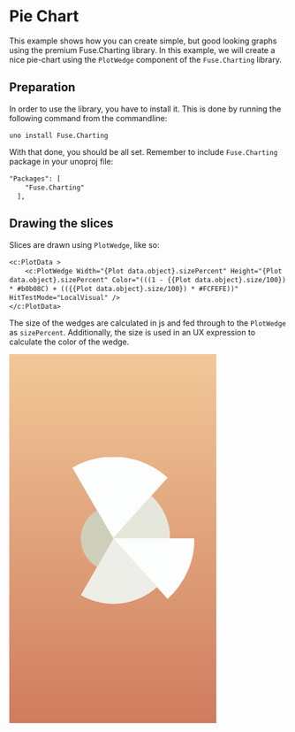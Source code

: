 # Pie Chart

This example shows how you can create simple, but good looking graphs using the premium Fuse.Charting library. In this example, we will create a nice pie-chart using the `PlotWedge` component of the `Fuse.Charting` library.

## Preparation

In order to use the library, you have to install it. This is done by running the following command from the commandline:

```
uno install Fuse.Charting
```

With that done, you should be all set. Remember to include `Fuse.Charting` package in your unoproj file:

```
"Packages": [
    "Fuse.Charting"
  ],
```

## Drawing the slices

Slices are drawn using `PlotWedge`, like so:

	<c:PlotData >
		<c:PlotWedge Width="{Plot data.object}.sizePercent" Height="{Plot data.object}.sizePercent" Color="(((1 - {{Plot data.object}.size/100}) * #b0b08C) + (({{Plot data.object}.size/100}) * #FCFEFE))" HitTestMode="LocalVisual" />
	</c:PlotData>

The size of the wedges are calculated in js and fed through to the `PlotWedge` as `sizePercent`. Additionally, the size is used in an UX expression to calculate the color of the wedge.

![pie-chart.png](pie-chart.png)